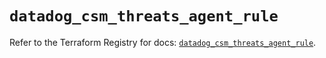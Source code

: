 # `datadog_csm_threats_agent_rule`

Refer to the Terraform Registry for docs: [`datadog_csm_threats_agent_rule`](https://registry.terraform.io/providers/datadog/datadog/3.52.1/docs/resources/csm_threats_agent_rule).
